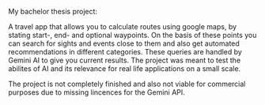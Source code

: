 ﻿My bachelor thesis project:

A travel app that allows you to calculate routes using google maps, by stating start-, end- and optional waypoints. On the basis of these points you can search for sights and events close to them and also get automated recommendations in different categories. These queries are handled by Gemini AI to give you current results. The project was meant to test the abilites of AI and its relevance for real life applications on a small scale.

The project is not completely finished and also not viable for commercial purposes due to missing lincences for the Gemini API.
